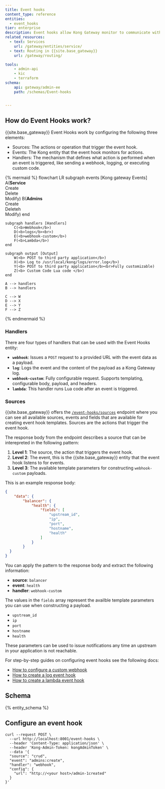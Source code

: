 ```yaml
---
title: Event hooks
content_type: reference
entities:
  - event_hooks
tier: enterprise
description: Event hooks allow Kong Gateway monitor to communicate with target services or resources, notifying the target resource that an event was triggered. 
related_resources:
  - text: Services
    url: /gateway/entities/service/
  - text: Routing in {{site.base_gateway}}
    url: /gateway/routing/

tools:
    - admin-api
    - kic
    - terraform
schema:
    api: gateway/admin-ee
    path: /schemas/Event-hooks


---
```



## How do Event Hooks work?

{{site.base_gateway}} Event Hooks work by configuring the following three elements: 

* Sources: The actions or operation that trigger the event hook.
* Events: The Kong entity that the event hook monitors for actions.
* Handlers: The mechanism that defines what action is performed when an event is triggered, like sending a webhook, logging, or executing custom code.

{% mermaid %}
flowchart LR
    subgraph events [Kong gateway Events]
        A(<b>Service</b><br>Create<br>Delete<br>Modify)
        B(<b>Admins</b><br>Create<br>Deleteh<br>Modify)
    end 

    subgraph handlers [Handlers]
        C(<b>Webhook</b>)
        D(<b>logs</b><br>)
        E(<b>webhook-custom</b>)
        F(<b>Lambda</b>)
    end

    subgraph output [Output]
        W(<b> POST to third party application</b>)
        X(<b> Log to /usr/local/kong/logs/error.log</b>)
        Y(<b> POST to third party application</b><br>Fully customizable)
        Z(<b> Custom Code Lua code </b>)
    end
    
    A --> handlers
    B --> handlers

    C --> W
    D --> X
    E --> Y
    F --> Z 
{% endmermaid %}

### Handlers

There are four types of handlers that can be used with the Event Hooks entity: 

* **`webhook`**: Issues a `POST` request to a provided URL with the event data as a payload. 
* **`log`**: Logs the event and the content of the payload as a Kong Gateway log.
* **`webhook-custom`**: Fully configurable request. Supports templating, configurable body, payload, and headers. 
* **`lambda`**: This handler runs Lua code after an event is triggered.

### Sources

{{site.base_gateway}} offers the [`/event-hooks/sources`](/api/gateway/admin-ee/#/Event-hooks/get-event-hooks-sources) endpoint where you can see all available sources, events and fields that are available for creating event hook templates. Sources are the actions that trigger the event hook.



The response body from the endpoint describes a source that can be interepreted in the following pattern: 

1. **Level 1**: The source, the action that triggers the event hook.
2. **Level 2**: The event, this is the {{site.base_gateway}} entity that the event hook listens to for events.
3. **Level 3**: The available template parameters for constructing `webhook-custom` payloads. 

This is an example response body: 


```json
{
	"data": {
		"balancer": {
			"health": {
				"fields": [
					"upstream_id",
					"ip",
					"port",
					"hostname",
					"health"
				]
			}
		}
  }
}
```

You can apply the pattern to the response body and extract the following information: 

* **source**: `balancer`
* **event**: `health`
* **handler**: `webhook-custom`

The values in the `fields` array represent the availble template parameters you can use when constructing a payload.

* `upstream_id`
* `ip`
* `port`
* `hostname`
* `health`

These parameters can be used to issue notifications any time an upstream in your application is not reachable. 

For step-by-step guides on configuring event hooks see the following docs: 

* [How to configure a custom webhook](/how-to/create-a-custom-webhook)
* [How to create a log event hook](/how-to/create-a-log-event-hook)
* [How to create a lambda event hook](/how-to-create-a-lambda-event-hook)




## Schema

{% entity_schema %}



## Configure an event hook


    curl --request POST \
      --url http://localhost:8001/event-hooks \
      --header 'Content-Type: application/json' \
      --header 'Kong-Admin-Token: kongAdminToken' \
      --data '{
      "source": "crud",
      "event": "admins:create",
      "handler": "webhook",
      "config": {
        "url": "http://<your host>/admin-1created"
      }
    }'
